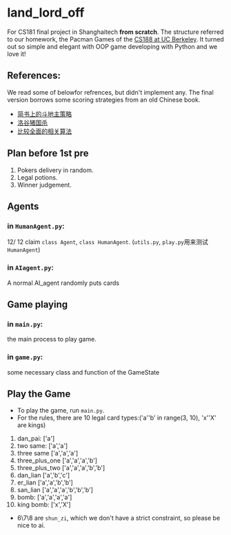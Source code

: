# land_lord_off
For CS181 final project in Shanghaitech **from scratch**. The structure referred to our homework, the Pacman Games of the [CS188 at UC Berkeley](https://inst.eecs.berkeley.edu/~cs188/sp21/). It turned out so simple and elegant with OOP game developing with Python and we love it!

## References:
We read some of belowfor refrences, but didn't implement any. The final version borrows some scoring strategies from an old Chinese book.

- [简书上的斗地主策略](https://www.jianshu.com/p/9fb001daedcf)
- [洛谷猪国杀](https://www.luogu.com.cn/problem/P2482)
- [比较全面的相关算法](https://ninesun.blog.csdn.net/article/list/3)

## Plan before 1st pre
1. Pokers delivery in random.
2. Legal potions.
3. Winner judgement.


## Agents
### in `HumanAgent.py`:
12/ 12
claim `class Agent`, `class HumanAgent`.
(`utils.py`, `play.py`用来测试`HumanAgent`)

### in `AIagent.py`:
A normal AI_agent randomly puts cards

## Game playing
### in `main.py`:
the main process to play game.

### in `game.py`:
some necessary class and function of the GameState

## Play the Game
* To play the game, run `main.py`.
* For the rules, there are 10 legal card types:('a''b' in range(3, 10), 'x''X' are kings)
1. dan_pai:         ['a']
2. two same:        ['a','a']
3. three same       ['a','a','a']
4. three_plus_one   ['a','a','a','b']
5. three_plus_two   ['a','a','a','b','b']
6. dan_lian         ['a','b','c']
7. er_lian          ['a','a','b','b']
8. san_lian         ['a','a','a','b','b','b']
9. bomb:            ['a','a','a','a']
10. king bomb:      ['x','X']
* 6\7\8 are `shun_zi`, which we don't have a strict constraint, so please be nice to ai.
